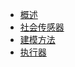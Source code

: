 - [概述](paper/README.md "概述")
- [社会传感器](paper/1-sensor.md "社会传感器")
- [建模方法](paper/2-model.md "建模方法")
- [执行器](paper/3-exector.md "执行器")